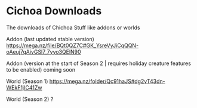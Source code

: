 # Cichoa Downloads
The downloads of Chichoa Stuff like addons or worlds

Addon (last updated stable version)
https://mega.nz/file/BQt0QZ7C#GK_YsreVyJiCqQQN-oAeuj7qAivGSl7_7yyo3QElN90

Addon (version at the start of Season 2 | requires holiday creature features to be enabled)
coming soon

World (Season 1)
https://mega.nz/folder/Qc91haJS#dg2vT43dn-WEkF1jIC41Zw

World (Season 2)
?
